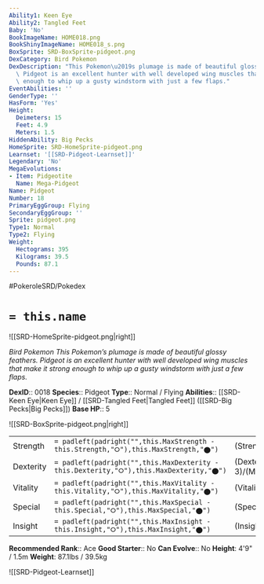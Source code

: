 ```yaml
---
Ability1: Keen Eye
Ability2: Tangled Feet
Baby: 'No'
BookImageName: HOME018.png
BookShinyImageName: HOME018_s.png
BoxSprite: SRD-BoxSprite-pidgeot.png
DexCategory: Bird Pokemon
DexDescription: "This Pokemon\u2019s plumage is made of beautiful glossy feathers.\
  \ Pidgeot is an excellent hunter with well developed wing muscles that make it strong\
  \ enough to whip up a gusty windstorm with just a few flaps."
EventAbilities: ''
GenderType: ''
HasForm: 'Yes'
Height:
  Deimeters: 15
  Feet: 4.9
  Meters: 1.5
HiddenAbility: Big Pecks
HomeSprite: SRD-HomeSprite-pidgeot.png
Learnset: '[[SRD-Pidgeot-Learnset]]'
Legendary: 'No'
MegaEvolutions:
- Item: Pidgeotite
  Name: Mega-Pidgeot
Name: Pidgeot
Number: 18
PrimaryEggGroup: Flying
SecondaryEggGroup: ''
Sprite: pidgeot.png
Type1: Normal
Type2: Flying
Weight:
  Hectograms: 395
  Kilograms: 39.5
  Pounds: 87.1
---
```


#PokeroleSRD/Pokedex

# `= this.name`

![[SRD-HomeSprite-pidgeot.png|right]]

*Bird Pokemon*
*This Pokemon’s plumage is made of beautiful glossy feathers. Pidgeot is an excellent hunter with well developed wing muscles that make it strong enough to whip up a gusty windstorm with just a few flaps.*

**DexID**:: 0018
**Species**:: Pidgeot
**Type**:: Normal / Flying
**Abilities**:: [[SRD-Keen Eye|Keen Eye]] / [[SRD-Tangled Feet|Tangled Feet]] ([[SRD-Big Pecks|Big Pecks]])
**Base HP**:: 5

![[SRD-BoxSprite-pidgeot.png|right]]

|           |                                                                                        |                                          |
| --------- | -------------------------------------------------------------------------------------- | ---------------------------------------- |
| Strength  | `= padleft(padright("",this.MaxStrength - this.Strength,"⭘"),this.MaxStrength,"⬤")`    | (Strength::2)/(MaxStrength::5)   |
| Dexterity | `= padleft(padright("",this.MaxDexterity - this.Dexterity,"⭘"),this.MaxDexterity,"⬤")` | (Dexterity:: 3)/(MaxDexterity::6) |
| Vitality  | `= padleft(padright("",this.MaxVitality - this.Vitality,"⭘"),this.MaxVitality,"⬤")`    | (Vitality::2)/(MaxVitality::5)   |
| Special   | `= padleft(padright("",this.MaxSpecial - this.Special,"⭘"),this.MaxSpecial,"⬤")`       | (Special::2)/(MaxSpecial::5)     |
| Insight   | `= padleft(padright("",this.MaxInsight - this.Insight,"⭘"),this.MaxInsight,"⬤")`       | (Insight::2)/(MaxInsight::5)     |

**Recommended Rank**:: Ace
**Good Starter**:: No
**Can Evolve**:: No
**Height**: 4'9" / 1.5m
**Weight**: 87.1lbs / 39.5kg

![[SRD-Pidgeot-Learnset]]